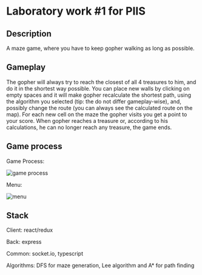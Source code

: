 # Laboratory work #1 for PIIS

## Description

A maze game, where you have to keep gopher walking as long as possible.

## Gameplay

The gopher will always try to reach the closest of all 4 treasures to him, and do it in the shortest way possible. You can place new walls by clicking on empty spaces and it will make gopher recalculate the shortest path, using the algorithm you selected (tip: the do not differ gameplay-wise), and, possibly change the route (you can always see the calculated route on the map). For each new cell on the maze the gopher visits you get a point to your score. When gopher reaches a treasure or, according to his calculations, he can no longer reach any treasure, the game ends.

## Game process
Game Process:

![game process](https://user-images.githubusercontent.com/52706110/191001738-1062a6f6-dbb4-4ce7-ad2c-11dec3cf64eb.gif)

Menu:

![menu](https://user-images.githubusercontent.com/52706110/191001781-af4b2955-ccff-4d81-a760-a000ba1f6e93.png)

## Stack

Client: react/redux

Back: express

Common: socket.io, typescript

Algorithms: DFS for maze generation, Lee algorithm and A\* for path finding

